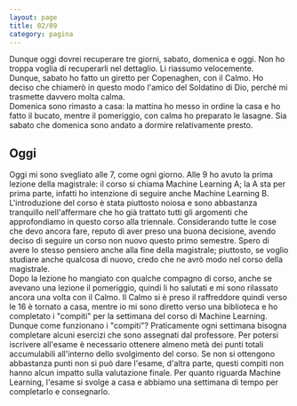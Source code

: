 ```yaml
--- 
layout: page
title: 02/09
category: pagina
---
```


Dunque oggi dovrei recuperare tre giorni, sabato, domenica e oggi. Non ho troppa
voglia di recuperarli nel dettaglio. Li riassumo velocemente.  
Dunque, sabato ho fatto un giretto per Copenaghen, con il Calmo. Ho deciso che
chiamerò in questo modo l'amico del Soldatino di Dio, perché mi trasmette
davvero molta calma.  
Domenica sono rimasto a casa: la mattina ho messo in ordine la casa e ho fatto
il bucato, mentre il pomeriggio, con calma ho preparato le lasagne. Sia sabato
che domenica sono andato a dormire relativamente presto.  

## Oggi

Oggi mi sono svegliato alle 7, come ogni giorno. Alle 9 ho avuto la prima
lezione della magistrale: il corso si chiama Machine Learning A; la A sta per
prima parte, infatti ho intenzione di seguire anche Machine Learning B.  
L'introduzione del corso è stata piuttosto noiosa e sono abbastanza tranquillo
nell'affermare che ho già trattato tutti gli argomenti che approfondiamo in
questo corso alla triennale. Considerando tutte le cose che devo ancora fare,
reputo di aver preso una buona decisione, avendo deciso di seguire un corso non
nuovo questo primo semestre. Spero di avere lo stesso pensiero anche alla fine
della magistrale; piuttosto, se voglio studiare anche qualcosa di nuovo, credo
che ne avrò modo nel corso della magistrale.  
Dopo la lezione ho mangiato con qualche compagno di corso, anche se avevano una
lezione il pomeriggio, quindi li ho salutati e mi sono rilassato ancora una
volta con il Calmo. Il Calmo si è preso il raffreddore quindi verso le 16 è
tornato a casa, mentre io mi sono diretto verso una biblioteca e ho completato i
"compiti" per la settimana del corso di Machine Learning.  
Dunque come funzionano i "compiti"? Praticamente ogni settimana bisogna
completare alcuni esercizi che sono assegnati dal professore. Per potersi
iscrivere all'esame è necessario ottenere almeno metà dei punti totali
accumulabili all'interno dello svolgimento del corso. Se non si ottengono
abbastanza punti non si può dare l'esame, d'altra parte, questi compiti non
hanno alcun impatto sulla valutazione finale. Per quanto riguarda Machine 
Learning, l'esame si svolge a casa e abbiamo una settimana di tempo per 
completarlo e consegnarlo.
